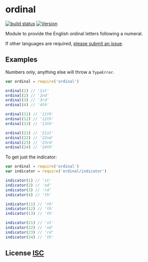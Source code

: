 # ordinal

[![build status](https://secure.travis-ci.org/dcousens/ordinal.png)](http://travis-ci.org/dcousens/ordinal)
[![Version](http://img.shields.io/npm/v/ordinal.svg)](https://www.npmjs.org/package/ordinal)

Module to provide the English ordinal letters following a numeral.

If other languages are required,  [please submit an issue](https://github.com/dcousens/ordinal/issues/new).


## Examples
Numbers only, anything else will throw a `TypeError`.

``` javascript
var ordinal = require('ordinal')

ordinal(1) // '1st'
ordinal(2) // '2nd'
ordinal(3) // '3rd'
ordinal(4) // '4th'

ordinal(11) // '11th'
ordinal(12) // '12th'
ordinal(13) // '13th'

ordinal(21) // '21st'
ordinal(22) // '22nd'
ordinal(23) // '23rd'
ordinal(24) // '24th'
```

To get just the indicator:

``` javascript
var ordinal = require('ordinal')
var indicator = require('ordinal/indicator')

indicator(1) // 'st'
indicator(2) // 'nd'
indicator(3) // 'rd'
indicator(4) // 'th'

indicator(11) // 'th'
indicator(12) // 'th'
indicator(13) // 'th'

indicator(21) // 'st'
indicator(22) // 'nd'
indicator(23) // 'rd'
indicator(24) // 'th'
```

## License [ISC](LICENSE)
